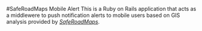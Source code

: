 #SafeRoadMaps Mobile Alert
This is a Ruby on Rails application that acts as a middlewere to push notification alerts to mobile users based on GIS analysis provided by [*SafeRoadMaps*](SafeRoadMaps.org).